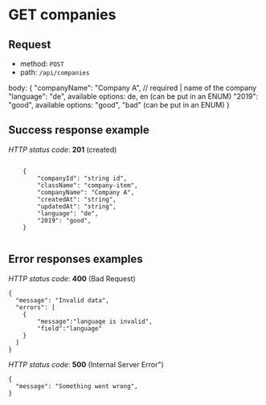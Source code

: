 # GET companies

## Request

* method: `POST`
* path: `/api/companies`


body:
{
    "companyName": "Company A", // required | name of the company
    "language": "de", available options: de, en (can be put in an ENUM)
    "2019": "good",  available options: "good", "bad" (can be put in an ENUM)
}

## Success response example

*HTTP status code*: **201** (created)

```body
       
    {
        "companyId": "string id",
        "className": "company-item",
        "companyName": "Company A",
        "createdAt": "string",
        "updatedAt": "string",
        "language": "de",
        "2019": "good",
    }
    

```


## Error responses examples

*HTTP status code*: **400** (Bad Request)

    {
      "message": "Invalid data",
      "errors": [
        {
            "message":"language is invalid",
            "field":"language"
        }
      ]
    }

*HTTP status code*: **500** (Internal Server Error")

    {
      "message": "Something went wrong",
    }